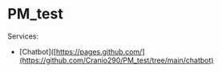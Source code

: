 # PM_test
Services: 
- [Chatbot]([https://pages.github.com/](https://github.com/Cranio290/PM_test/tree/main/chatbot)
